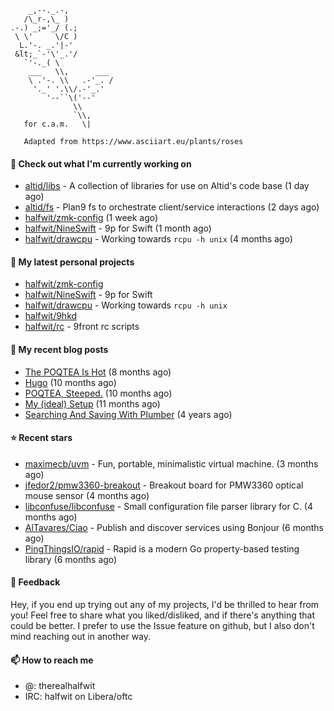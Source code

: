 ```
    _,--._.-,
   /\_r-,\_ )
.-.) _;='_/ (.;
 \ \'     \/C )
  L.'-. _.'|-'
 &lt;_`-'\'_.'/
   `'-._( \
    ___   \\,      ___
    \ .'-. \\   .-'_. /
     '._' '.\\/.-'_.'
        '--``\('--'
              \\
              `\\,
   for c.a.m.   \|
   
   Adapted from https://www.asciiart.eu/plants/roses
```

#### 👷 Check out what I'm currently working on

- [altid/libs](https://github.com/altid/libs) - A collection of libraries for use on Altid&#39;s code base (1 day ago)
- [altid/fs](https://github.com/altid/fs) - Plan9 fs to orchestrate client/service interactions (2 days ago)
- [halfwit/zmk-config](https://github.com/halfwit/zmk-config) (1 week ago)
- [halfwit/NineSwift](https://github.com/halfwit/NineSwift) - 9p for Swift (1 month ago)
- [halfwit/drawcpu](https://github.com/halfwit/drawcpu) - Working towards `rcpu -h unix` (4 months ago)

#### 🌱 My latest personal projects

- [halfwit/zmk-config](https://github.com/halfwit/zmk-config)
- [halfwit/NineSwift](https://github.com/halfwit/NineSwift) - 9p for Swift
- [halfwit/drawcpu](https://github.com/halfwit/drawcpu) - Working towards `rcpu -h unix`
- [halfwit/9hkd](https://github.com/halfwit/9hkd)
- [halfwit/rc](https://github.com/halfwit/rc) - 9front rc scripts

#### 📜 My recent blog posts

- [The POQTEA Is Hot](https://halfwit.github.io/2023/11/01/the-poqtea-is-hot.html) (8 months ago)
- [Hugo](https://halfwit.github.io/2023/09/04/hugo.html) (10 months ago)
- [POQTEA, Steeped.](https://halfwit.github.io/2023/08/29/layouts.html) (10 months ago)
- [My (ideal) Setup](https://halfwit.github.io/2023/07/26/setup.html) (11 months ago)
- [Searching And Saving With Plumber](https://halfwit.github.io/2020/06/27/searching.html) (4 years ago)

#### ⭐ Recent stars

- [maximecb/uvm](https://github.com/maximecb/uvm) - Fun, portable, minimalistic virtual machine. (3 months ago)
- [jfedor2/pmw3360-breakout](https://github.com/jfedor2/pmw3360-breakout) - Breakout board for PMW3360 optical mouse sensor (4 months ago)
- [libconfuse/libconfuse](https://github.com/libconfuse/libconfuse) - Small configuration file parser library for C. (4 months ago)
- [AlTavares/Ciao](https://github.com/AlTavares/Ciao) - Publish and discover services using Bonjour (6 months ago)
- [PingThingsIO/rapid](https://github.com/PingThingsIO/rapid) - Rapid is a modern Go property-based testing library (6 months ago)

#### 💬 Feedback

Hey, if you end up trying out any of my projects, I'd be thrilled to hear from you! Feel free to share what you liked/disliked, and if there's anything that could be better.
I prefer to use the Issue feature on github, but I also don't mind reaching out in another way.

#### 📫 How to reach me
- @: therealhalfwit
- IRC: halfwit on Libera/oftc
